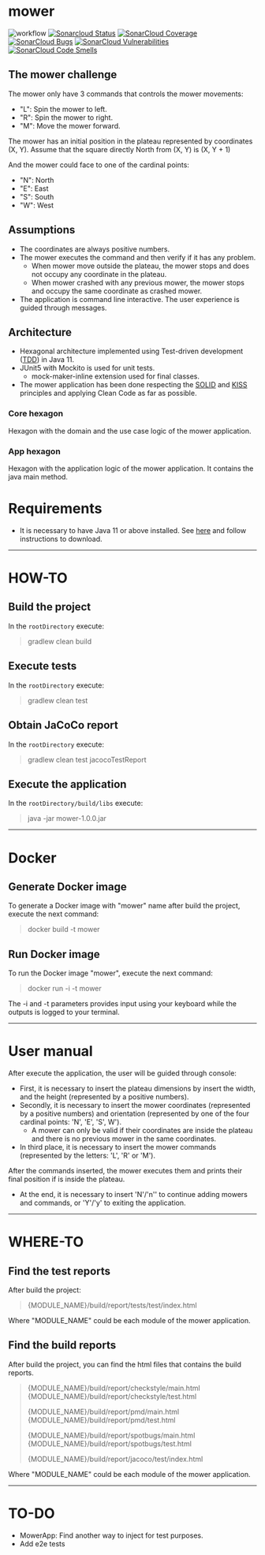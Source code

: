# mower

![workflow](https://github.com/javintx/mower/actions/workflows/gradle.yml/badge.svg)
[![Sonarcloud Status](https://sonarcloud.io/api/project_badges/measure?project=javintx_mower&metric=alert_status)](https://sonarcloud.io/dashboard?id=javintx_mower)
[![SonarCloud Coverage](https://sonarcloud.io/api/project_badges/measure?project=javintx_mower&metric=coverage)](https://sonarcloud.io/component_measures/metric/coverage/list?id=javintx_mower)
[![SonarCloud Bugs](https://sonarcloud.io/api/project_badges/measure?project=javintx_mower&metric=bugs)](https://sonarcloud.io/component_measures/metric/reliability_rating/list?id=javintx_mower)
[![SonarCloud Vulnerabilities](https://sonarcloud.io/api/project_badges/measure?project=javintx_mower&metric=vulnerabilities)](https://sonarcloud.io/component_measures/metric/security_rating/list?id=javintx_mower)
[![SonarCloud Code Smells](https://sonarcloud.io/api/project_badges/measure?project=javintx_mower&metric=code_smells)](https://sonarcloud.io/component_measures?id=javintx_mower&metric=Maintainability&view=list)

## The mower challenge

The mower only have 3 commands that controls the mower movements:

- "L": Spin the mower to left.
- "R": Spin the mower to right.
- "M": Move the mower forward.

The mower has an initial position in the plateau represented by coordinates (X, Y). Assume that the square directly
North from (X, Y) is (X, Y + 1)

And the mower could face to one of the cardinal points:

- "N": North
- "E": East
- "S": South
- "W": West

## Assumptions

- The coordinates are always positive numbers.
- The mower executes the command and then verify if it has any problem.
    + When mower move outside the plateau, the mower stops and does not occupy any coordinate in the plateau.
    + When mower crashed with any previous mower, the mower stops and occupy the same coordinate as crashed mower.
- The application is command line interactive. The user experience is guided through messages.

## Architecture

- Hexagonal architecture implemented using Test-driven development
  ([TDD](https://en.wikipedia.org/wiki/Test-driven_development)) in Java 11.
- JUnit5 with Mockito is used for unit tests.
    + mock-maker-inline extension used for final classes.
- The mower application has been done respecting the [SOLID](https://en.wikipedia.org/wiki/SOLID)
  and [KISS](https://en.wikipedia.org/wiki/KISS_principle) principles and applying Clean Code as far as possible.

### Core hexagon

Hexagon with the domain and the use case logic of the mower application.

### App hexagon

Hexagon with the application logic of the mower application. It contains the java main method.

# Requirements

- It is necessary to have Java 11 or above installed.
  See [here](https://www.oracle.com/es/java/technologies/javase-downloads.html) and follow instructions to download.

---

# HOW-TO

## Build the project

In the `rootDirectory` execute:

> gradlew clean build

## Execute tests

In the `rootDirectory` execute:

> gradlew clean test

## Obtain JaCoCo report

In the `rootDirectory` execute:

> gradlew clean test jacocoTestReport

## Execute the application

In the `rootDirectory/build/libs` execute:

> java -jar mower-1.0.0.jar

---

# Docker

## Generate Docker image

To generate a Docker image with "mower" name after build the project, execute the next command:

> docker build -t mower

## Run Docker image

To run the Docker image "mower", execute the next command:

> docker run -i -t mower

The -i and -t parameters provides input using your keyboard while the outputs is logged to your terminal.

---

# User manual

After execute the application, the user will be guided through console:

- First, it is necessary to insert the plateau dimensions by insert the width, and the height (represented by a positive
  numbers).
- Secondly, it is necessary to insert the mower coordinates (represented by a positive numbers) and orientation
  (represented by one of the four cardinal points: 'N', 'E', 'S', W').
    + A mower can only be valid if their coordinates are inside the plateau and there is no previous mower in the same
      coordinates.
- In third place, it is necessary to insert the mower commands (represented by the letters: 'L', 'R' or 'M').

After the commands inserted, the mower executes them and prints their final position if is inside the plateau.

- At the end, it is necessary to insert 'N'/'n'' to continue adding mowers and commands, or 'Y'/'y' to exiting the
  application.

---

# WHERE-TO

## Find the test reports

After build the project:

> {MODULE_NAME}/build/report/tests/test/index.html

Where "MODULE_NAME" could be each module of the mower application.

## Find the build reports

After build the project, you can find the html files that contains the build reports.

> {MODULE_NAME}/build/report/checkstyle/main.html
> {MODULE_NAME}/build/report/checkstyle/test.html
>
> {MODULE_NAME}/build/report/pmd/main.html
> {MODULE_NAME}/build/report/pmd/test.html
>
> {MODULE_NAME}/build/report/spotbugs/main.html
> {MODULE_NAME}/build/report/spotbugs/test.html
>
> {MODULE_NAME}/build/report/jacoco/test/index.html

Where "MODULE_NAME" could be each module of the mower application.

--- 

# TO-DO

- MowerApp: Find another way to inject for test purposes.
- Add e2e tests

